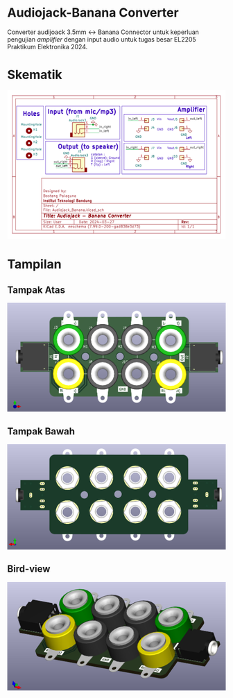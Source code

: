 # Audiojack-Banana Converter

Converter audijoack 3.5mm <-> Banana Connector untuk keperluan pengujian _amplifier_ dengan input audio untuk tugas besar EL2205 Praktikum Elektronika 2024.

# Skematik

![skematik](./img/sch.png)

# Tampilan

## Tampak Atas

![top view](./img/top-view.png)

## Tampak Bawah

![top view](./img/bottom-view.png)

## Bird-view

![Bird view](./img/bird-view.png)